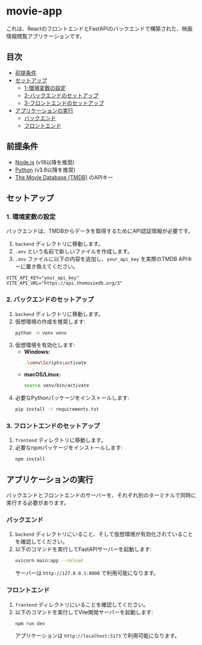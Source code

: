 # movie-app

これは、ReactのフロントエンドとFastAPIのバックエンドで構築された、映画情報閲覧アプリケーションです。

## 目次

- [前提条件](#-前提条件)
- [セットアップ](#-セットアップ)
  - [1-環境変数の設定](#1-環境変数の設定)
  - [2-バックエンドのセットアップ](#2-バックエンドのセットアップ)
  - [3-フロントエンドのセットアップ](#3-フロントエンドのセットアップ)
- [アプリケーションの実行](#-アプリケーションの実行)
  - [バックエンド](#バックエンド)
  - [フロントエンド](#フロントエンド)

## 前提条件

- [Node.js](https://nodejs.org/) (v18以降を推奨)
- [Python](https://www.python.org/) (v3.8以降を推奨)
- [The Movie Database (TMDB)](https://www.themoviedb.org/) のAPIキー

## セットアップ

### 1. 環境変数の設定

バックエンドは、TMDBからデータを取得するためにAPI認証情報が必要です。

1.  `backend` ディレクトリに移動します。
2.  `.env` という名前で新しいファイルを作成します。
3.  `.env` ファイルに以下の内容を追加し、`your_api_key` を実際のTMDB APIキーに置き換えてください。

```
VITE_API_KEY="your_api_key"
VITE_API_URL="https://api.themoviedb.org/3"
```

### 2. バックエンドのセットアップ

1.  `backend` ディレクトリに移動します。
2.  仮想環境の作成を推奨します:
    ```bash
    python -m venv venv
    ```
3.  仮想環境を有効化します:
    -   **Windows:**
        ```bash
        .\venv\Scripts\activate
        ```
    -   **macOS/Linux:**
        ```bash
        source venv/bin/activate
        ```
4.  必要なPythonパッケージをインストールします:
    ```bash
    pip install -r requirements.txt
    ```

### 3. フロントエンドのセットアップ

1.  `frontend` ディレクトリに移動します。
2.  必要なnpmパッケージをインストールします:
    ```bash
    npm install
    ```

## アプリケーションの実行

バックエンドとフロントエンドのサーバーを、それぞれ別のターミナルで同時に実行する必要があります。

### バックエンド

1.  `backend` ディレクトリにいること、そして仮想環境が有効化されていることを確認してください。
2.  以下のコマンドを実行してFastAPIサーバーを起動します:
    ```bash
    uvicorn main:app --reload
    ```
    サーバーは `http://127.0.0.1:8000` で利用可能になります。

### フロントエンド

1.  `frontend` ディレクトリにいることを確認してください。
2.  以下のコマンドを実行してVite開発サーバーを起動します:
    ```bash
    npm run dev
    ```
    アプリケーションは `http://localhost:5173` で利用可能になります。
